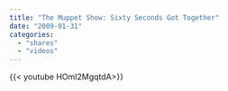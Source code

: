 ```yaml
---
title: "The Muppet Show: Sixty Seconds Got Together"
date: "2009-01-31"
categories:
  - "shares"
  - "videos"
---
```


<div style="width: 70vw;">{{< youtube HOmI2MgqtdA>}}</div>
